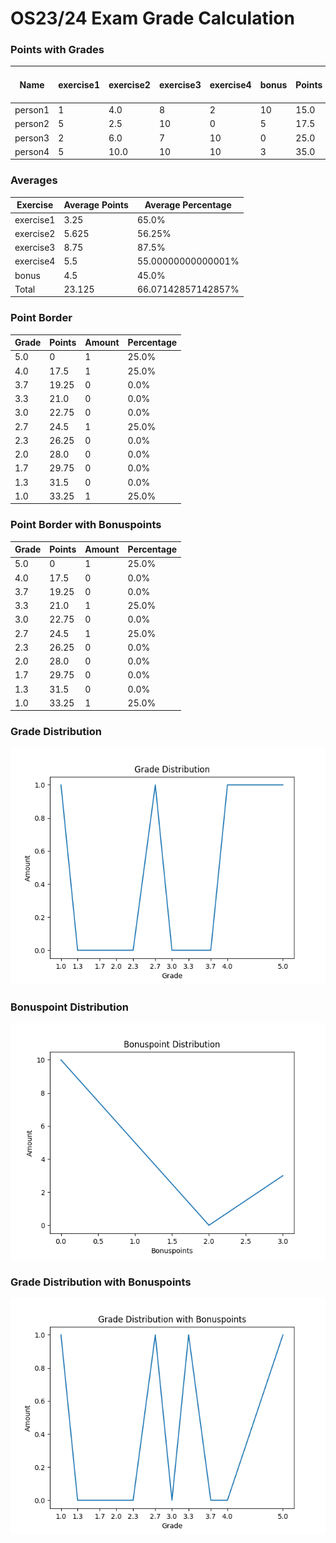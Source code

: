 # OS23/24 Exam Grade Calculation

### Points with Grades

| Name | exercise1 | exercise2 | exercise3 | exercise4 | bonus | Points | Points w bonus | Grade | Grade w Bonus |
| ---- | ---- | ---- | ---- | ---- | ---- | ---- | ---- | ---- | ---- |
| person1 | 1 | 4.0 | 8 | 2 | 10 | 15.0 | 25.0 | 5.0 | 5.0 |
| person2 | 5 | 2.5 | 10 | 0 | 5 | 17.5 | 22.5 | 4.0 | 3.3 |
| person3 | 2 | 6.0 | 7 | 10 | 0 | 25.0 | 25.0 | 2.7 | 2.7 |
| person4 | 5 | 10.0 | 10 | 10 | 3 | 35.0 | 38.0 | 1.0 | 1.0 |


### Averages

| Exercise | Average Points | Average Percentage |
| ---- | ---- | ---- |
| exercise1 | 3.25 | 65.0% |
| exercise2 | 5.625 | 56.25% |
| exercise3 | 8.75 | 87.5% |
| exercise4 | 5.5 | 55.00000000000001% |
| bonus | 4.5 | 45.0% |
| Total | 23.125 | 66.07142857142857% |


### Point Border

| Grade | Points | Amount | Percentage |
| ---- | ---- | ---- | ---- |
| 5.0 | 0 | 1 | 25.0% |
| 4.0 | 17.5 | 1 | 25.0% |
| 3.7 | 19.25 | 0 | 0.0% |
| 3.3 | 21.0 | 0 | 0.0% |
| 3.0 | 22.75 | 0 | 0.0% |
| 2.7 | 24.5 | 1 | 25.0% |
| 2.3 | 26.25 | 0 | 0.0% |
| 2.0 | 28.0 | 0 | 0.0% |
| 1.7 | 29.75 | 0 | 0.0% |
| 1.3 | 31.5 | 0 | 0.0% |
| 1.0 | 33.25 | 1 | 25.0% |


### Point Border with Bonuspoints

| Grade | Points | Amount | Percentage |
| ---- | ---- | ---- | ---- |
| 5.0 | 0 | 1 | 25.0% |
| 4.0 | 17.5 | 0 | 0.0% |
| 3.7 | 19.25 | 0 | 0.0% |
| 3.3 | 21.0 | 1 | 25.0% |
| 3.0 | 22.75 | 0 | 0.0% |
| 2.7 | 24.5 | 1 | 25.0% |
| 2.3 | 26.25 | 0 | 0.0% |
| 2.0 | 28.0 | 0 | 0.0% |
| 1.7 | 29.75 | 0 | 0.0% |
| 1.3 | 31.5 | 0 | 0.0% |
| 1.0 | 33.25 | 1 | 25.0% |


### Grade Distribution

![](grade_distro.png)
### Bonuspoint Distribution

![](bonus_distro.png)
### Grade Distribution with Bonuspoints

![](grade_distro_w_bonus.png)
